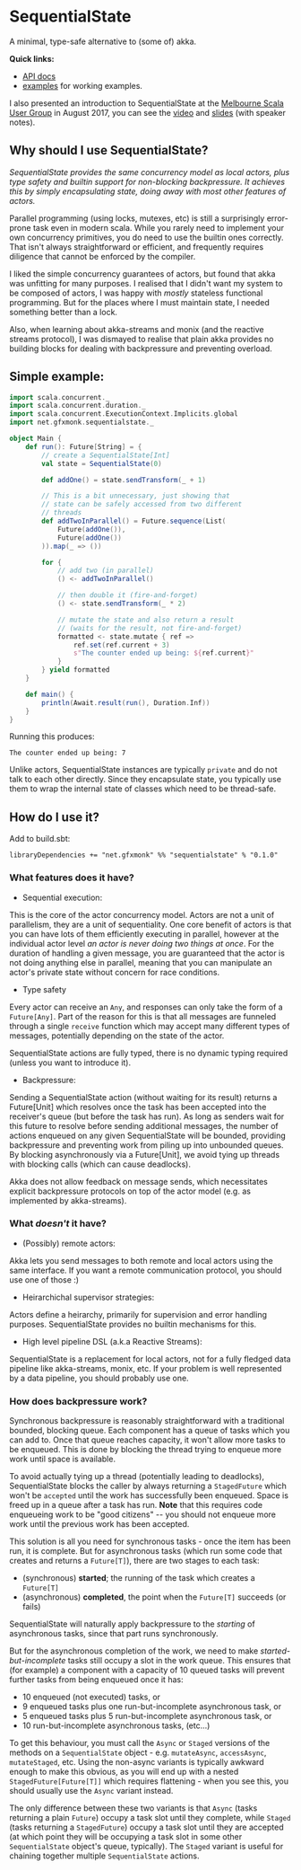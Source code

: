 # SequentialState

A minimal, type-safe alternative to (some of) akka.

**Quick links:**

 - [API docs](https://timbertson.github.io/sequentialstate/api/net/gfxmonk/sequentialstate/)
 - [examples](./examples/src/main/scala/net/gfxmonk/sequentialstate/examples) for working examples.

I also presented an introduction to SequentialState at the [Melbourne Scala User Group](https://www.meetup.com/en-AU/Melbourne-Scala-User-Group/) in August 2017, you can see the [video](https://youtu.be/WsE4S8qDjgk) and [slides](https://timbertson.github.io/sequentialstate/talk/) (with speaker notes).

## Why should I use SequentialState?

_SequentialState provides the same concurrency model as local actors, plus type safety and builtin support for non-blocking backpressure. It achieves this by simply encapsulating state, doing away with most other features of actors._

Parallel programming (using locks, mutexes, etc) is still a surprisingly error-prone task even in modern scala. While you rarely need to implement your own concurrency primitives, you do need to use the builtin ones correctly. That isn't always straightforward or efficient, and frequently requires diligence that cannot be enforced by the compiler.

I liked the simple concurrency guarantees of actors, but found that akka was unfitting for many purposes. I realised that I didn't want my system to be composed of actors, I was happy with _mostly_ stateless functional programming. But for the places where I must maintain state, I needed something better than a lock.

Also, when learning about akka-streams and monix (and the reactive streams protocol), I was dismayed to realise that plain akka provides no building blocks for dealing with backpressure and preventing overload.


## Simple example:

```scala
import scala.concurrent._
import scala.concurrent.duration._
import scala.concurrent.ExecutionContext.Implicits.global
import net.gfxmonk.sequentialstate._

object Main {
	def run(): Future[String] = {
		// create a SequentialState[Int]
		val state = SequentialState(0)

		def addOne() = state.sendTransform(_ + 1)

		// This is a bit unnecessary, just showing that
		// state can be safely accessed from two different
		// threads
		def addTwoInParallel() = Future.sequence(List(
			Future(addOne()),
			Future(addOne())
		)).map(_ => ())

		for {
			// add two (in parallel)
			() <- addTwoInParallel()

			// then double it (fire-and-forget)
			() <- state.sendTransform(_ * 2)

			// mutate the state and also return a result
			// (waits for the result, not fire-and-forget)
			formatted <- state.mutate { ref =>
				ref.set(ref.current + 3)
				s"The counter ended up being: ${ref.current}"
			}
		} yield formatted
	}

	def main() {
		println(Await.result(run(), Duration.Inf))
	}
}
```

Running this produces:

```
The counter ended up being: 7
```

Unlike actors, SequentialState instances are typically `private` and do not talk to each other directly. Since they encapsulate state, you typically use them to wrap the internal state of classes which need to be thread-safe.

## How do I use it?

Add to build.sbt:

```
libraryDependencies += "net.gfxmonk" %% "sequentialstate" % "0.1.0"
```

### What features does it have?

- Sequential execution:

This is the core of the actor concurrency model. Actors are not a unit of parallelism, they are a unit of sequentiality. One core benefit of actors is that you can have lots of them efficiently executing in parallel, however at the individual actor level _an actor is never doing two things at once_. For the duration of handling a given message, you are guaranteed that the actor is not doing anything else in parallel, meaning that you can manipulate an actor's private state without concern for race conditions.

 - Type safety

Every actor can receive an `Any`, and responses can only take the form of a `Future[Any]`. Part of the reason for this is that all messages are funneled through a single `receive` function which may accept many different types of messages, potentially depending on the state of the actor.

SequentialState actions are fully typed, there is no dynamic typing required (unless you want to introduce it).

- Backpressure:

Sending a SequentialState action (without waiting for its result) returns a Future[Unit] which resolves once the task has been accepted into the receiver's queue (but before the task has run). As long as senders wait for this future to resolve before sending additional messages, the number of actions enqueued on any given SequentialState will be bounded, providing backpressure and preventing work from piling up into unbounded queues. By blocking asynchronously via a Future[Unit], we avoid tying up threads with blocking calls (which can cause deadlocks).

Akka does not allow feedback on message sends, which necessitates explicit backpressure protocols on top of the actor model (e.g. as implemented by akka-streams).

### What _doesn't_ it have?

- (Possibly) remote actors:

Akka lets you send messages to both remote and local actors using the same interface. If you want a remote communication protocol, you should use one of those :)

- Heirarchichal supervisor strategies:

Actors define a heirarchy, primarily for supervision and error handling purposes. SequentialState provides no builtin mechanisms for this.

- High level pipeline DSL (a.k.a Reactive Streams):

SequentialState is a replacement for local actors, not for a fully fledged data pipeline like akka-streams, monix, etc. If your problem is well represented by a data pipeline, you should probably use one.

### How does backpressure work?

Synchronous backpressure is reasonably straightforward with a traditional bounded, blocking queue. Each component has a queue of tasks which you can add to. Once that queue reaches capacity, it won't allow more tasks to be enqueued. This is done by blocking the thread trying to enqueue more work until space is available.

To avoid actually tying up a thread (potentially leading to deadlocks), SequentialState blocks the caller by always returning a `StagedFuture` which won't be `accepted` until the work has successfully been enqueued. Space is freed up in a queue after a task has run. **Note** that this requires code enqueueing work to be "good citizens" -- you should not enqueue more work until the previous work has been accepted.

This solution is all you need for synchronous tasks - once the item has been run, it is complete. But for asynchronous tasks (which run some code that creates and returns a `Future[T]`), there are two stages to each task:

 - (synchronous) **started**; the running of the task which creates a `Future[T]`
 - (asynchronous) **completed**, the point when the `Future[T]` succeeds (or fails)

SequentialState will naturally apply backpressure to the _starting_ of asynchronous tasks, since that part runs synchronously.

But for the asynchronous completion of the work, we need to make _started-but-incomplete_ tasks still occupy a slot in the work queue. This ensures that (for example) a component with a capacity of 10 queued tasks will prevent further tasks from being enqueued once it has:

 - 10 enqueued (not executed) tasks, or
 - 9 enqueued tasks plus one run-but-incomplete asynchronous task, or
 - 5 enqueued tasks plus 5 run-but-incomplete asynchronous task, or
 - 10 run-but-incomplete asynchronous tasks, (etc...)

To get this behaviour, you must call the `Async` or `Staged` versions of the methods on a `SequentialState` object - e.g. `mutateAsync`, `accessAsync`, `mutateStaged`, etc. Using the non-async variants is typically awkward enough to make this obvious, as you will end up with a nested `StagedFuture[Future[T]]` which requires flattening - when you see this, you should usually use the `Async` variant instead.

The only difference between these two variants is that `Async` (tasks returning a plain `Future`) occupy a task slot until they complete, while `Staged` (tasks returning a `StagedFuture`) occupy a task slot until they are accepted (at which point they will be occupying a task slot in some other `SequentialState` object's queue, typically). The `Staged` variant is useful for chaining together multiple `SequentialState` actions.

